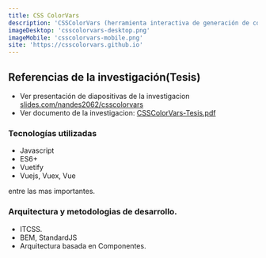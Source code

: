 ```yaml
---
title: CSS ColorVars
description: 'CSSColorVars (herramienta interactiva de generación de código), que define colores con variables CSS, mejora la simplicidad de las variables y el rendimiento en un sitio web.'
imageDesktop: 'csscolorvars-desktop.png'
imageMobile: 'csscolorvars-mobile.png'
site: 'https://csscolorvars.github.io'
---
```



## Referencias de la investigación(Tesis)
- Ver presentación de diapositivas de la investigacion
[slides.com/nandes2062/csscolorvars](http://slides.com/nandes2062/csscolorvars)
- Ver documento de la investigacion: [CSSColorVars-Tesis.pdf](https://fernandoaveranga.netlify.app/csscolorvars-tesis.pdf)

### Tecnologías utilizadas
- Javascript
- ES6+
- Vuetify
- Vuejs, Vuex, Vue

entre las mas importantes.

### Arquitectura y metodologias de desarrollo.
- ITCSS.
- BEM, StandardJS
- Arquitectura basada en Componentes.
